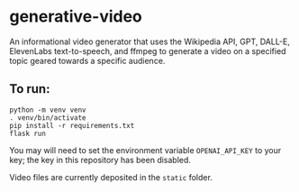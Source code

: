 # generative-video

An informational video generator that uses the Wikipedia API, GPT, DALL-E, ElevenLabs text-to-speech, and ffmpeg to generate a video on a specified topic geared towards a specific audience.

## To run:
```
python -m venv venv      
. venv/bin/activate
pip install -r requirements.txt
flask run
```
You may will need to set the environment variable `OPENAI_API_KEY` to your key; the key in this repository has been disabled.

Video files are currently deposited in the `static` folder.



